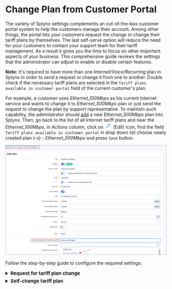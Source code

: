 Change Plan from Customer Portal
==========

The variety of Splynx settings complements an out-of-the-box customer portal system to help the customers manage their account. Among other things, the portal lets your customers request the change or change their tariff plans by themselves. The last self-serve option will reduce the need for your customers to contact your support team for their tariff management. As a result it gives you the time to focus on other important aspects of your business.
This comprehensive guide reviews the settings that the administrator can adjust to enable or disable certain features.

**Note:** It's required to have more than one *Internet/Voice/Recurring* plan in Splynx in order to send a request or change it from one to another. Double check if the necessary tariff plans are selected in the `Tariff plans available in customer portal` field of the current customer's plan.

For example, a customer uses *Ethernet_100Mbps* as his current Internet service and wants to change it to *Ethernet_500Mbps* plan or just send the request to change the plan by support representative. To maintain such capability, the administrator should [add](configuring_tariff_plans/internet_plans/internet_plans.md) a new *Ethernet_500Mbps* plan into Splynx. Then, go back to the list of all Internet tariff plans and near the *Ethernet_100Mbps*, in *Actions* column, click on <icon class="image-icon">![edit](edit.png)</icon> (Edit) icon, find the field `Tariff plans available in customer portal` in drop down list choose newly created plan (-s) - *Ethernet_500Mbps* and press `Save` button.

![](img_ks_000001.png)

Follow the step-by-step guide to configure the required settings:

<details style="font-size: 15px; margin-bottom: 5px;">
<summary><b>Request for tariff plan change</b></summary>
<div markdown="1">

**Step 1**

Open `Config → Main → Portal`, click on **PER PARTNER SETTINGS** tab, in case you use the different settings for each [Partner](administration/main/partners/partners.md), choose the necessary one the customer is related to, otherwise use the `Default` one. Be sure that in **Menu** section, in the field **Items**, the `Services` value is selected.

![](img_ks_000002.png)

**Step 2**

Scroll down and find the **Services** section, in the **Internet service** field click on drop down list and select which Internet service fields should be displayed on customer portal. The value `Request tariff plan change` must be selected. After that press `Save` at the bottom of the page.

![](img_ks_000003.png)

**Step 3**

Click on **Customers** item, in the **List** on the left sidebar, find the customer with *Ethernet_100Mbps* Internet plan and open the profile. On **INFORMATION** tab click on `Actions` button and in drop down list choose `Login as customer` option in order to simulate the customer steps.

![](img_ks_000004.png)

**Step 4**

On customer portal on the left sidebar click on **Services** item, the active service (-s) will be visible. In *Actions* column click on <icon class="image-icon">![Change plan](change_plan.png)</icon> (Change plan) icon

![](img_ks_000005.png)

In new window we can select the **New plan start date**, select the **New plan** (the opportunity to choose the plan is available only when in the field `Tariff plans available in customer portal` are selected multiple ones), the **Price of change** value will be set according to the settings in [Change plan](configuration/finance/change_plan/change_plan.md)

![](img_ks_000006.png)

After you press `Request tariff plan change` button, the new window will be opened, the window will be the same as when you create the ticket

![](img_ks_000007.png)

The new ticket will be created in Splynx for support team.

![](img_ks_000008.png)

The support representative, using admin portal, can change the customer's service in customer profile, in **SERVICES** tab by clicking on *Change plan* icon.

![](img_ks_000009.png)

In order to change tariff for multiple customers, please use the following guide - [Tariff Change](configuring_tariff_plans/tariff_change/tariff_change.md)

</div>
</details>



<details style="font-size: 15px; margin-bottom: 5px;">
<summary><b>Self-change tariff plan</b></summary>
<div markdown="1">


**Step 1**

Open `Config → Main → Portal`, click on **PER PARTNER SETTINGS** tab, in case you use the different settings for each [Partner](administration/main/partners/partners.md), choose the necessary one the customer is related to, otherwise use the `Default` one. Be sure that in **Menu** section, in the field **Items**, the `Services` value is selected.

![](img_ks_000002.png)

**Step 2**

Scroll down and find the **Services** section, in the **Internet service** field click on drop down list and select which Internet service fields should be displayed on customer portal. The value `Self-change tariff plan` must be selected. After that press `Save` at the bottom of the page.

![](img_ks_000010.png)

**Step 3**

Click on **Customers** item, in the **List** on the left sidebar, find the customer with *Ethernet_100Mbps* Internet plan and open the profile. On **INFORMATION** tab click on `Actions` button and in drop down list choose `Login as customer` option in order to simulate the customer steps.

![](img_ks_000004.png)

**Step 4**

On customer portal on the left sidebar click on **Services** item, the active service (-s) will be visible. In *Actions* column click on <icon class="image-icon">![Change plan](change_plan.png)</icon> (Change plan) icon

![](img_ks_000005.png)

In new window we can select the **New plan** (the opportunity to choose the plan is available only when in the field `Tariff plans available in customer portal` are selected multiple ones), the **Price of change** value will be set according to the settings in [Change plan](configuration/finance/change_plan/change_plan.md)

![](img_ks_000011.png)

After you press `Apply` button, the new service with will be added in `Pending` status. The service will be changed automatically on the date specified.

![](img_ks_000012.png)

In order to change tariff for multiple customers, please use the following guide - [Tariff Change](configuring_tariff_plans/tariff_change/tariff_change.md)

</div>
</details>
